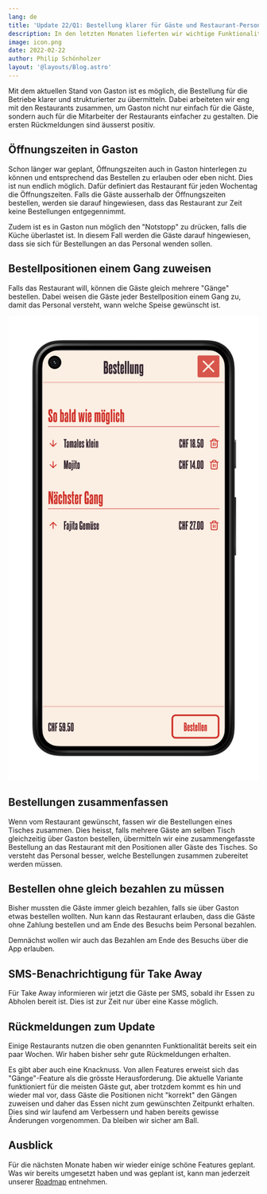 ```yaml
---
lang: de
title: 'Update 22/Q1: Bestellung klarer für Gäste und Restaurant-Personal'
description: In den letzten Monaten lieferten wir wichtige Funktionalität, um die Bestellungen der Gäste für die Betreibe klarer zu machen. Zudem ist es nun möglich die Gäste bei Take Away über SMS zu informieren, wenn die Bestellung bereit ist.
image: icon.png
date: 2022-02-22
author: Philip Schönholzer
layout: '@layouts/Blog.astro'
---
```


Mit dem aktuellen Stand von Gaston ist es möglich, die Bestellung für die Betriebe klarer und strukturierter zu übermitteln. Dabei arbeiteten wir eng mit den Restaurants zusammen, um Gaston nicht nur einfach für die Gäste, sondern auch für die Mitarbeiter der Restaurants einfacher zu gestalten. Die ersten Rückmeldungen sind äusserst positiv.

## Öffnungszeiten in Gaston

Schon länger war geplant, Öffnungszeiten auch in Gaston hinterlegen zu können und entsprechend das Bestellen zu erlauben oder eben nicht. Dies ist nun endlich möglich. Dafür definiert das Restaurant für jeden Wochentag die Öffnungszeiten. Falls die Gäste ausserhalb der Öffnungszeiten bestellen, werden sie darauf hingewiesen, dass das Restaurant zur Zeit keine Bestellungen entgegennimmt.

Zudem ist es in Gaston nun möglich den "Notstopp" zu drücken, falls die Küche überlastet ist. In diesem Fall werden die Gäste darauf hingewiesen, dass sie sich für Bestellungen an das Personal wenden sollen.

## Bestellpositionen einem Gang zuweisen

Falls das Restaurant will, können die Gäste gleich mehrere "Gänge" bestellen. Dabei weisen die Gäste jeder Bestellposition einem Gang zu, damit das Personal versteht, wann welche Speise gewünscht ist.

![Bestellpositionen einem Gang zuweisen](courses.png?width=350)

## Bestellungen zusammenfassen

Wenn vom Restaurant gewünscht, fassen wir die Bestellungen eines Tisches zusammen. Dies heisst, falls mehrere Gäste am selben Tisch gleichzeitig über Gaston bestellen, übermitteln wir eine zusammengefasste Bestellung an das Restaurant mit den Positionen aller Gäste des Tisches. So versteht das Personal besser, welche Bestellungen zusammen zubereitet werden müssen.

## Bestellen ohne gleich bezahlen zu müssen

Bisher mussten die Gäste immer gleich bezahlen, falls sie über Gaston etwas bestellen wollten. Nun kann das Restaurant erlauben, dass die Gäste ohne Zahlung bestellen und am Ende des Besuchs beim Personal bezahlen.

Demnächst wollen wir auch das Bezahlen am Ende des Besuchs über die App erlauben.

## SMS-Benachrichtigung für Take Away

Für Take Away informieren wir jetzt die Gäste per SMS, sobald ihr Essen zu Abholen bereit ist. Dies ist zur Zeit nur über eine Kasse möglich.

## Rückmeldungen zum Update

Einige Restaurants nutzen die oben genannten Funktionalität bereits seit ein paar Wochen. Wir haben bisher sehr gute Rückmeldungen erhalten.

Es gibt aber auch eine Knacknuss. Von allen Features erweist sich das "Gänge"-Feature als die grösste Herausforderung. Die aktuelle Variante funktioniert für die meisten Gäste gut, aber trotzdem kommt es hin und wieder mal vor, dass Gäste die Positionen nicht "korrekt" den Gängen zuweisen und daher das Essen nicht zum gewünschten Zeitpunkt erhalten. Dies sind wir laufend am Verbessern und haben bereits gewisse Änderungen vorgenommen. Da bleiben wir sicher am Ball.

## Ausblick

Für die nächsten Monate haben wir wieder einige schöne Features geplant. Was wir bereits umgesetzt haben und was geplant ist, kann man jederzeit unserer [Roadmap](https://www.notion.so/gastonsolution/Roadmap-von-Gaston-6644875d1fba4fe58cacfbf15e1ace7e) entnehmen.
